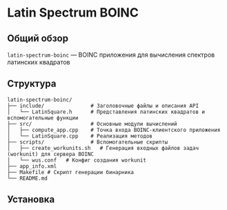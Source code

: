 # Latin Spectrum BOINC

## Общий обзор

`latin-spectrum-boinc` — BOINC приложения для вычисления спектров латинских квадратов

## Структура

```
latin-spectrum-boinc/
├── include/               # Заголовочные файлы и описания API
│   └── LatinSquare.h      # Представления латинских квадратов и вспомогательные функции
├── src/                   # Основные модули вычислений
│   ├── compute_app.cpp    # Точка входа BOINC-клиентского приложения
│   └── LatinSquare.cpp    # Реализация методов 
├── scripts/               # Вспомогательные скрипты
│   ├── create_workunits.sh   # Генерация входных файлов задач (workunit) для сервера BOINC
│   └── wus.conf   # Конфиг создания workunit
├── app_info.xml
├── Makefile # Скрипт генерации бинарника
└── README.md
```
    
## Установка

